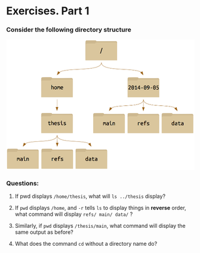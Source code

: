 # Exercises. Part 1

### Consider the following directory structure

![](./img/file-system-exercise.png)

### Questions:
1. If pwd displays `/home/thesis`, what will `ls ../thesis` display?

1. If `pwd` displays `/home`, and `-r` tells `ls` to display things in **reverse** order, what command will display `refs/ main/ data/` ?

1. Similarly, if `pwd` displays `/thesis/main`, what command will display the same output as before?

1. What does the command `cd` without a directory name do?
